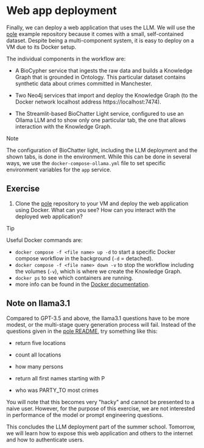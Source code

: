 # Web app deployment

Finally, we can deploy a web application that uses the LLM. We will use the
[pole](https://github.com/biocypher/pole) example repository because it comes
with a small, self-contained dataset. Despite being a multi-component system, it
is easy to deploy on a VM due to its Docker setup.

The individual components in the workflow are:

- A BioCypher service that ingests the raw data and builds a Knowledge Graph
that is grounded in Ontology. This particular dataset contains synthetic data
about crimes committed in Manchester.

- Two Neo4j services that import and deploy the Knowledge Graph (to the
Docker network localhost address https://localhost:7474).

- The Streamlit-based BioChatter Light service, configured to use an Ollama
LLM and to show only one particular tab, the one that allows interaction with
the Knowledge Graph.

> [!NOTE]
> The configuration of BioChatter light, including the LLM deployment and the
> shown tabs, is done in the environment. While this can be done in several
> ways, we use the `docker-compose-ollama.yml` file to set specific environment
> variables for the `app` service.

## Exercise

1. Clone the [pole](https://github.com/biocypher/pole) repository to your VM and
deploy the web application using Docker. What can you see? How can you interact
with the deployed web application?

> [!TIP]
> Useful Docker commands are:
> - `docker compose -f <file name> up -d` to start a specific Docker compose
> workflow in the background (`-d` = detached).
> - `docker compose -f <file name> down -v` to stop the workflow including the
> volumes (`-v`), which is where we create the Knowledge Graph.
> - `docker ps` to see which containers are running.
> - more info can be found in the [Docker
> documentation](https://docs.docker.com/compose/).

## Note on llama3.1

Compared to GPT-3.5 and above, the llama3.1 questions have to be more modest, or
the multi-stage query generation process will fail. Instead of the questions
given in the [pole README](https://github.com/biocypher/pole), try something
like this:

- return five locations

- count all locations

- how many persons

- return all first names starting with P

- who was PARTY_TO most crimes

You will note that this becomes very "hacky" and cannot be presented to a naive
user. However, for the purpose of this exercise, we are not interested in
performance of the model or prompt engineering questions.

This concludes the LLM deployment part of the summer school. Tomorrow, we will
learn how to expose this web application and others to the internet and how to
authenticate users.